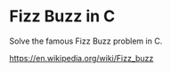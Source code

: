 # Fizz Buzz in C

Solve the famous Fizz Buzz problem in C.

https://en.wikipedia.org/wiki/Fizz_buzz

